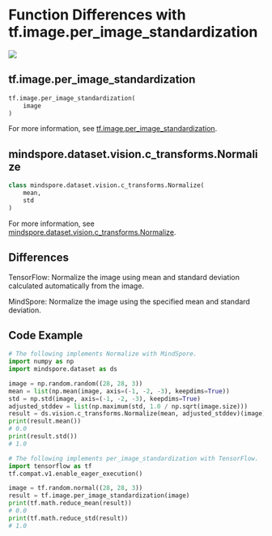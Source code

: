 # Function Differences with tf.image.per_image_standardization

<a href="https://gitee.com/mindspore/docs/blob/master/docs/mindspore/source_en/note/api_mapping/tensorflow_diff/per_image_standardization.md" target="_blank"><img src="https://mindspore-website.obs.cn-north-4.myhuaweicloud.com/website-images/master/resource/_static/logo_source_en.png"></a>

## tf.image.per_image_standardization

```python
tf.image.per_image_standardization(
    image
)
```

For more information, see [tf.image.per_image_standardization](https://www.tensorflow.org/versions/r1.15/api_docs/python/tf/image/per_image_standardization).

## mindspore.dataset.vision.c_transforms.Normalize

```python
class mindspore.dataset.vision.c_transforms.Normalize(
    mean,
    std
)
```

For more information, see [mindspore.dataset.vision.c_transforms.Normalize](https://mindspore.cn/docs/en/master/api_python/dataset_vision/mindspore.dataset.vision.c_transforms.Normalize.html#mindspore.dataset.vision.c_transforms.Normalize).

## Differences

TensorFlow: Normalize the image using mean and standard deviation calculated automatically from the image.

MindSpore: Normalize the image using the specified mean and standard deviation.

## Code Example

```python
# The following implements Normalize with MindSpore.
import numpy as np
import mindspore.dataset as ds

image = np.random.random((28, 28, 3))
mean = list(np.mean(image, axis=(-1, -2, -3), keepdims=True))
std = np.std(image, axis=(-1, -2, -3), keepdims=True)
adjusted_stddev = list(np.maximum(std, 1.0 / np.sqrt(image.size)))
result = ds.vision.c_transforms.Normalize(mean, adjusted_stddev)(image)
print(result.mean())
# 0.0
print(result.std())
# 1.0

# The following implements per_image_standardization with TensorFlow.
import tensorflow as tf
tf.compat.v1.enable_eager_execution()

image = tf.random.normal((28, 28, 3))
result = tf.image.per_image_standardization(image)
print(tf.math.reduce_mean(result))
# 0.0
print(tf.math.reduce_std(result))
# 1.0
```
